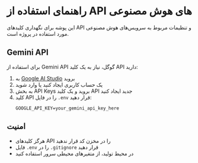 # راهنمای استفاده از API های هوش مصنوعی

این پوشه برای نگهداری کلیدهای API و تنظیمات مربوط به سرویس‌های هوش مصنوعی مورد استفاده در پروژه است.

## Gemini API

برای استفاده از Gemini API گوگل، نیاز به یک کلید API دارید:

1. به [Google AI Studio](https://aistudio.google.com/) بروید
2. یک حساب کاربری ایجاد کنید یا وارد شوید
3. به بخش API Keys بروید و یک کلید API جدید ایجاد کنید
4. کلید API را در فایل `.env` قرار دهید:
   ```
   GOOGLE_API_KEY=your_gemini_api_key_here
   ```

## امنیت

- هرگز کلیدهای API را در مخزن کد قرار ندهید
- فایل `.env` را در `.gitignore` قرار دهید
- در محیط تولید، از متغیرهای محیطی سرور استفاده کنید
